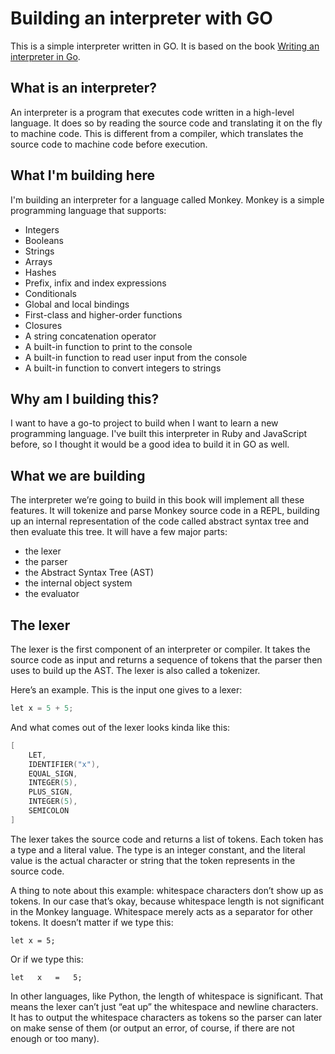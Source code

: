 # Building an interpreter with GO

This is a simple interpreter written in GO. It is based on the book [Writing an interpreter in Go](https://interpreterbook.com/).

## What is an interpreter?

An interpreter is a program that executes code written in a high-level language. It does so by reading the source code and translating it on the fly to machine code. This is different from a compiler, which translates the source code to machine code before execution.

## What I'm building here

I'm building an interpreter for a language called Monkey. Monkey is a simple programming language that supports:

- Integers
- Booleans
- Strings
- Arrays
- Hashes
- Prefix, infix and index expressions
- Conditionals
- Global and local bindings
- First-class and higher-order functions
- Closures
- A string concatenation operator
- A built-in function to print to the console
- A built-in function to read user input from the console
- A built-in function to convert integers to strings

## Why am I building this?

I want to have a go-to project to build when I want to learn a new programming language. I've built this interpreter in Ruby and JavaScript before, so I thought it would be a good idea to build it in GO as well.

## What we are building

The interpreter we’re going to build in this book will implement all these features. It will
tokenize and parse Monkey source code in a REPL, building up an internal representation of
the code called abstract syntax tree and then evaluate this tree. It will have a few major parts:
- the lexer
- the parser
- the Abstract Syntax Tree (AST)
- the internal object system
- the evaluator

## The lexer

The lexer is the first component of an interpreter or compiler. It takes the source code as input and returns a sequence of tokens that the parser then uses to build up the AST. The lexer is also called a tokenizer.

Here’s an example. This is the input one gives to a lexer:

```go 
let x = 5 + 5;
```

And what comes out of the lexer looks kinda like this:

```go 
[
    LET,
    IDENTIFIER("x"),
    EQUAL_SIGN,
    INTEGER(5),
    PLUS_SIGN,
    INTEGER(5),
    SEMICOLON
] 
```

The lexer takes the source code and returns a list of tokens. Each token has a type and a literal value. The type is an integer constant, and the literal value is the actual character or string that the token represents in the source code.

A thing to note about this example: whitespace characters don’t show up as tokens. In our case
that’s okay, because whitespace length is not significant in the Monkey language. Whitespace
merely acts as a separator for other tokens. It doesn’t matter if we type this:

`let x = 5;`

Or if we type this:

`let   x   =   5;`

In other languages, like Python, the length of whitespace is significant. That means the lexer
can’t just “eat up” the whitespace and newline characters. It has to output the whitespace
characters as tokens so the parser can later on make sense of them (or output an error, of
course, if there are not enough or too many).